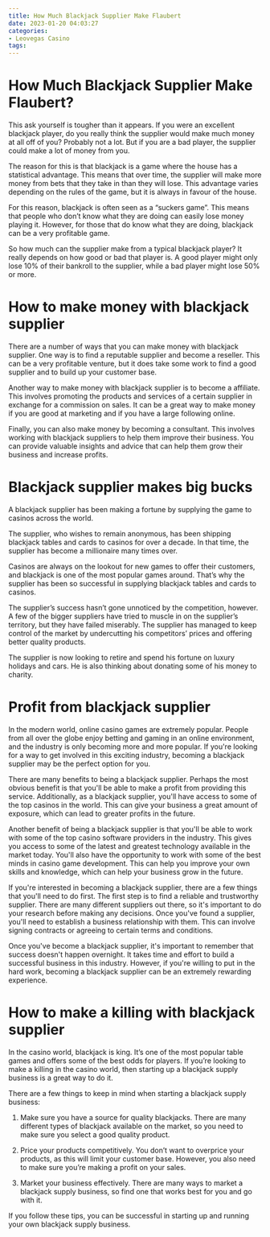 ```yaml
---
title: How Much Blackjack Supplier Make Flaubert
date: 2023-01-20 04:03:27
categories:
- Leovegas Casino
tags:
---
```



#  How Much Blackjack Supplier Make Flaubert?

This ask yourself is tougher than it appears. If you were an excellent blackjack player, do you really think the supplier would make much money at all off of you? Probably not a lot. But if you are a bad player, the supplier could make a lot of money from you.

The reason for this is that blackjack is a game where the house has a statistical advantage. This means that over time, the supplier will make more money from bets that they take in than they will lose. This advantage varies depending on the rules of the game, but it is always in favour of the house.

For this reason, blackjack is often seen as a “suckers game”. This means that people who don’t know what they are doing can easily lose money playing it. However, for those that do know what they are doing, blackjack can be a very profitable game.

So how much can the supplier make from a typical blackjack player? It really depends on how good or bad that player is. A good player might only lose 10% of their bankroll to the supplier, while a bad player might lose 50% or more.

#  How to make money with blackjack supplier

There are a number of ways that you can make money with blackjack supplier. One way is to find a reputable supplier and become a reseller. This can be a very profitable venture, but it does take some work to find a good supplier and to build up your customer base.

Another way to make money with blackjack supplier is to become a affiliate. This involves promoting the products and services of a certain supplier in exchange for a commission on sales. It can be a great way to make money if you are good at marketing and if you have a large following online.

Finally, you can also make money by becoming a consultant. This involves working with blackjack suppliers to help them improve their business. You can provide valuable insights and advice that can help them grow their business and increase profits.

#  Blackjack supplier makes big bucks

A blackjack supplier has been making a fortune by supplying the game to casinos across the world.

The supplier, who wishes to remain anonymous, has been shipping blackjack tables and cards to casinos for over a decade. In that time, the supplier has become a millionaire many times over.

Casinos are always on the lookout for new games to offer their customers, and blackjack is one of the most popular games around. That’s why the supplier has been so successful in supplying blackjack tables and cards to casinos.

The supplier’s success hasn’t gone unnoticed by the competition, however. A few of the bigger suppliers have tried to muscle in on the supplier’s territory, but they have failed miserably. The supplier has managed to keep control of the market by undercutting his competitors’ prices and offering better quality products.

The supplier is now looking to retire and spend his fortune on luxury holidays and cars. He is also thinking about donating some of his money to charity.

#  Profit from blackjack supplier

In the modern world, online casino games are extremely popular. People from all over the globe enjoy betting and gaming in an online environment, and the industry is only becoming more and more popular. If you're looking for a way to get involved in this exciting industry, becoming a blackjack supplier may be the perfect option for you.

There are many benefits to being a blackjack supplier. Perhaps the most obvious benefit is that you'll be able to make a profit from providing this service. Additionally, as a blackjack supplier, you'll have access to some of the top casinos in the world. This can give your business a great amount of exposure, which can lead to greater profits in the future.

Another benefit of being a blackjack supplier is that you'll be able to work with some of the top casino software providers in the industry. This gives you access to some of the latest and greatest technology available in the market today. You'll also have the opportunity to work with some of the best minds in casino game development. This can help you improve your own skills and knowledge, which can help your business grow in the future.

If you're interested in becoming a blackjack supplier, there are a few things that you'll need to do first. The first step is to find a reliable and trustworthy supplier. There are many different suppliers out there, so it's important to do your research before making any decisions. Once you've found a supplier, you'll need to establish a business relationship with them. This can involve signing contracts or agreeing to certain terms and conditions.

Once you've become a blackjack supplier, it's important to remember that success doesn't happen overnight. It takes time and effort to build a successful business in this industry. However, if you're willing to put in the hard work, becoming a blackjack supplier can be an extremely rewarding experience.

#  How to make a killing with blackjack supplier

In the casino world, blackjack is king. It’s one of the most popular table games and offers some of the best odds for players. If you’re looking to make a killing in the casino world, then starting up a blackjack supply business is a great way to do it.

There are a few things to keep in mind when starting a blackjack supply business:

1. Make sure you have a source for quality blackjacks. There are many different types of blackjack available on the market, so you need to make sure you select a good quality product.

2. Price your products competitively. You don’t want to overprice your products, as this will limit your customer base. However, you also need to make sure you’re making a profit on your sales.

3. Market your business effectively. There are many ways to market a blackjack supply business, so find one that works best for you and go with it.

If you follow these tips, you can be successful in starting up and running your own blackjack supply business.
